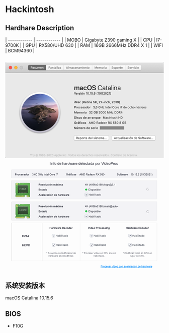 # Hackintosh

## Hardhare Description
  
| ------------ | ------------ |
| MOBO | Gigabyte Z390 gaming X  |
| CPU |  I7-9700K |
| GPU  |   RX580/UHD 630  |
| RAM  |  16GB 2666MHz DDR4 X 1 |
| WIFI | BCM94360 |

##
![](./screenshot/1.png)
![](./screenshot/2.png)

## 系统安装版本
macOS Catalina 10.15.6

## BIOS
- F10G
